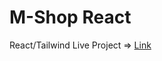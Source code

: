 # M-Shop React

React/Tailwind
Live Project => [Link](https://main--beamish-chaja-45a744.netlify.app/)
